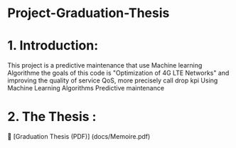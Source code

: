 # Project-Graduation-Thesis
# 1. Introduction:
This project is a predictive maintenance that use Machine learning Algorithme 
the goals of this code is "Optimization of 4G LTE Networks" and improving the quality of service QoS, more precisely call drop kpi Using Machine Learning Algorithms
Predictive maintenance

# 2. The Thesis : 

📄 [Graduation Thesis (PDF)] (docs/Memoire.pdf)
